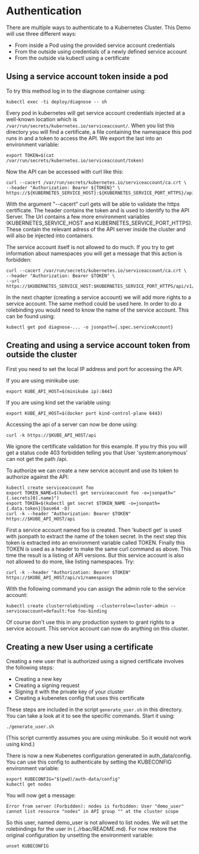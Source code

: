 # Authentication

There are multiple ways to authenticate to a Kubernetes Cluster. This Demo will use three different ways:

- From inside a Pod using the provided service account credentials
- From the outside using credentials of a newly defined service account
- From the outside via kubectl using a certificate

## Using a service account token inside a pod

To try this method log in to the diagnose container using:

```
kubectl exec -ti deploy/diagnose -- sh
```

Every pod in kubernetes will get service account credentials injected at a well-known location which is `/var/run/secrets/kubernetes.io/serviceaccount/`. When you list this directory you will find a certificate, a file containing the namespace this pod runs in and a token to access the API. We export the last into an environment variable:

```
export TOKEN=$(cat /var/run/secrets/kubernetes.io/serviceaccount/token)
```

Now the API can be accessed with curl like this:

```
curl --cacert /var/run/secrets/kubernetes.io/serviceaccount/ca.crt \
--header "Authorization: Bearer ${TOKEN}" \
https://${KUBERNETES_SERVICE_HOST}:${KUBERNETES_SERVICE_PORT_HTTPS}/api/
```

With the argument "--cacert" curl gets will be able to validate the https certificate. The header contains the token and is used to identify to the API Server. The Url contains a few more environment variables (KUBERNETES_SERVICE_HOST and KUBERNETES_SERVICE_PORT_HTTPS). These contain the relevant adress of the API server inside the cluster and will also be injected into containers.

The service account itself is not allowed to do much. If you try to get information about namespaces you will get a message that this action is forbidden:   

```
curl --cacert /var/run/secrets/kubernetes.io/serviceaccount/ca.crt \
--header "Authorization: Bearer $TOKEN" \
--url https://$KUBERNETES_SERVICE_HOST:$KUBERNETES_SERVICE_PORT_HTTPS/api/v1/namespaces
```

In the next chapter (creating a service account) we will add more rights to a service account. The same method could be used here. In order to do a rolebinding you would need to know the name of the service account. This can be found using:

```
kubectl get pod diagnose-... -o jsonpath={.spec.serviceAccount}
```

## Creating and using a service account token from outside the cluster

First you need to set the local IP address and port for accessing the API.

If you are using minikube use: 

```
export KUBE_API_HOST=$(minikube ip):8443
```

If you are using kind set the variable using:

```
export KUBE_API_HOST=$(docker port kind-control-plane 6443)
```

Accessing the api of a server can now be done using:

```
curl -k https://$KUBE_API_HOST/api
```

We ignore the certificate validation for this example. If you try this you will get a status code 403 forbidden telling you that User 'system:anonymous' can not get the path /api.

To authorize we can create a new service account and use its token to authorize against the API:

```
kubectl create serviceaccount foo
export TOKEN_NAME=$(kubectl get serviceaccount foo -o=jsonpath="{.secrets[0].name}")
export TOKEN=$(kubectl get secret $TOKEN_NAME -o=jsonpath={.data.token}|base64 -D)
curl -k --header "Authorization: Bearer $TOKEN" https://$KUBE_API_HOST/api
```

First a service account named foo is created. Then 'kubectl get' is used with jsonpath to extract the name of the token secret. In the next step this token is extracted into an environment variable called TOKEN. Finally this TOKEN is used as a header to make the same curl command as above. This time the result is a listing of API versions. But this service account is also not allowed to do more, like listing namespaces. Try:

```
curl -k --header "Authorization: Bearer $TOKEN" https://$KUBE_API_HOST/api/v1/namespaces
```

With the following command you can assign the admin role to the service account:

```
kubectl create clusterrolebinding --clusterrole=cluster-admin --serviceaccount=default:foo foo-binding
```

Of course don't use this in any production system to grant rights to a service account. This service account can now do anything on this cluster. 

## Creating a new User using a certificate

Creating a new user that is authorized using a signed certificate involves the following steps:

* Creating a new key
* Creating a signing request
* Signing it with the private key of your cluster
* Creating a kubenetes config that uses this certificate

These steps are included in the script `generate_user.sh` in this directory. You can take a look at it to see the specific commands. Start it using:

```
./generate_user.sh
```
(This script currently assumes you are using minikube. So it would not work using kind.)

There is now a new Kubenetes configuration generated in auth_data/config. You can use this config to authenticate by setting the KUBECONFIG environment variable:

```
export KUBECONFIG="$(pwd)/auth-data/config"
kubectl get nodes
```

You will now get a message:

```
Error from server (Forbidden): nodes is forbidden: User "demo_user" cannot list resource "nodes" in API group "" at the cluster scope
```

So this user, named demo_user is not allowed to list nodes. We will set the rolebindings for the user in (../rbac/README.md). For now restore the original configuration by unsetting the environment variable:

```
unset KUBECONFIG
```